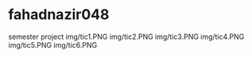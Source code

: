 # fahadnazir048
semester project
img/tic1.PNG
img/tic2.PNG
img/tic3.PNG
img/tic4.PNG
img/tic5.PNG
img/tic6.PNG
